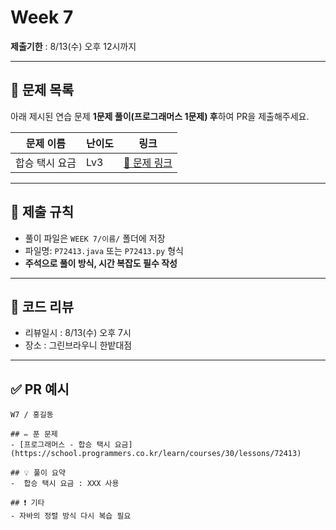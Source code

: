 # Week 7

**제출기한** : 8/13(수) 오후 12시까지

---

## 📌 문제 목록

아래 제시된 연습 문제 **1문제 풀이(프로그래머스 1문제) 후**하여 PR을 제출해주세요.

| 문제 이름 | 난이도 | 링크 |
| -------- | ------ | ---- |
| 합승 택시 요금 | Lv3 | [🔗 문제 링크](https://school.programmers.co.kr/learn/courses/30/lessons/72413) |

---

## 📝 제출 규칙

- 풀이 파일은 `WEEK 7/이름/` 폴더에 저장
- 파일명: `P72413.java` 또는 `P72413.py` 형식
- **주석으로 풀이 방식, 시간 복잡도 필수 작성**

---

## 💬 코드 리뷰

- 리뷰일시 : 8/13(수) 오후 7시
- 장소 : 그린브라우니 한밭대점

---

## ✅ PR 예시

```
W7 / 홍길동

## ✏️ 푼 문제
- [프로그래머스 - 합승 택시 요금](https://school.programmers.co.kr/learn/courses/30/lessons/72413)

## 💡 풀이 요약
-  합승 택시 요금 : XXX 사용

## ❗ 기타
- 자바의 정렬 방식 다시 복습 필요
```
